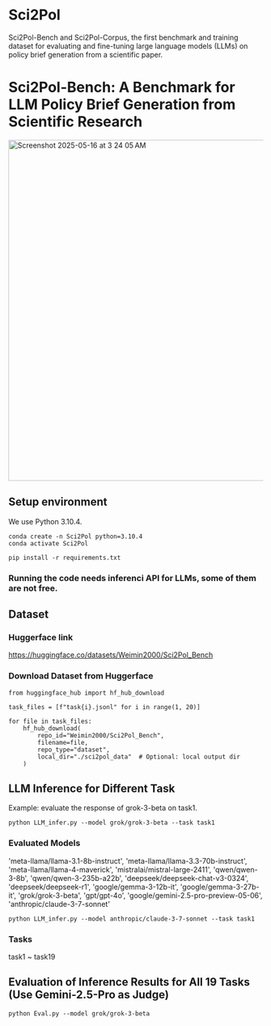 # Sci2Pol
Sci2Pol-Bench and Sci2Pol-Corpus, the first benchmark and training dataset for evaluating and fine-tuning large language models (LLMs) on policy brief generation from a scientific paper.

# Sci2Pol-Bench: A Benchmark for LLM Policy Brief Generation from Scientific Research

<img width="673" alt="Screenshot 2025-05-16 at 3 24 05 AM" src="https://github.com/user-attachments/assets/e23908cb-e73e-43de-9b69-ffad7d7c2334" />



## Setup environment

We use Python 3.10.4.

```
conda create -n Sci2Pol python=3.10.4
conda activate Sci2Pol
```

```
pip install -r requirements.txt
```

### Running the code needs inferenci API for LLMs, some of them are not free.

## Dataset

### Huggerface link

https://huggingface.co/datasets/Weimin2000/Sci2Pol_Bench

### Download Dataset from Huggerface

```
from huggingface_hub import hf_hub_download

task_files = [f"task{i}.jsonl" for i in range(1, 20)]

for file in task_files:
    hf_hub_download(
        repo_id="Weimin2000/Sci2Pol_Bench",
        filename=file,
        repo_type="dataset",
        local_dir="./sci2pol_data"  # Optional: local output dir
    )
```

## LLM Inference for Different Task

Example: evaluate the response of grok-3-beta on task1.

```
python LLM_infer.py --model grok/grok-3-beta --task task1
```

### Evaluated Models
'meta-llama/llama-3.1-8b-instruct', 'meta-llama/llama-3.3-70b-instruct', 'meta-llama/llama-4-maverick', 'mistralai/mistral-large-2411', 'qwen/qwen-3-8b', 'qwen/qwen-3-235b-a22b', 'deepseek/deepseek-chat-v3-0324', 'deepseek/deepseek-r1', 'google/gemma-3-12b-it', 'google/gemma-3-27b-it', 'grok/grok-3-beta', 'gpt/gpt-4o', 'google/gemini-2.5-pro-preview-05-06', 'anthropic/claude-3-7-sonnet'

```
python LLM_infer.py --model anthropic/claude-3-7-sonnet --task task1
```

### Tasks
task1 ~ task19

## Evaluation of Inference Results for All 19 Tasks (Use Gemini-2.5-Pro as Judge)

```
python Eval.py --model grok/grok-3-beta
```
